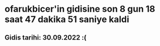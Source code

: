 # ofarukbicer'in gidisine son 8 gun 18 saat 47 dakika 51 saniye kaldi

## Gidis tarihi: 30.09.2022 :(
